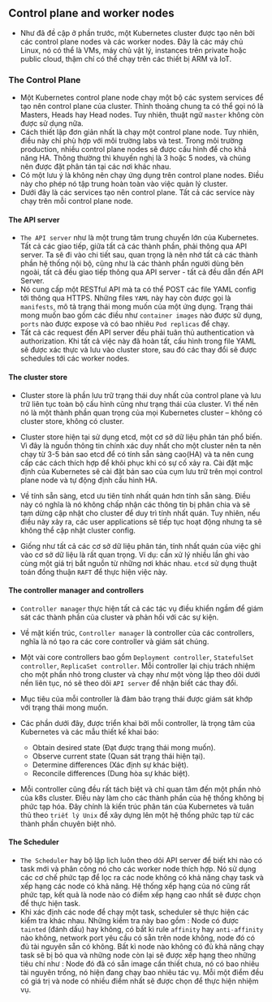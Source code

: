 ## Control plane and worker nodes

- Như đã đề cập ở phần trước, một Kubernetes cluster được tạo nên bởi các control plane nodes và các worker nodes. Đây là các máy chủ Linux, nó có thể là VMs, máy chủ vật lý, instances trên private hoặc public cloud, thậm chí có thể chạy trên các thiết bị ARM và IoT.

### The Control Plane

- Một Kubernetes control plane node chạy một bộ các system services để tạo nên control plane của cluster. Thỉnh thoảng chung ta có thể gọi nó là Masters, Heads hay Head nodes. Tuy nhiên, thuật ngữ `master` không còn được sử dụng nữa.
- Cách thiết lập đơn giản nhất là chạy một control plane node. Tuy nhiên, điều này chỉ phù hợp với môi trường labs và test. Trong môi trường production, nhiều control plane nodes sẽ được cấu hình để cho khả năng HA. Thông thường thì khuyến nghị là 3 hoặc 5 nodes, và chúng nên được đặt phân tán tại các nơi khác nhau.
- Có một lưu ý là không nên chạy ứng dụng trên control plane nodes. Điều này cho phép nó tập trung hoàn toàn vào việc quản lý cluster.
- Dưới đây là các services tạo nên control plane. Tất cả các service này chạy trên mỗi control plane node.

#### The API server

- `The API server` như là một trung tâm trung chuyển lớn của Kubernetes. Tất cả các giao tiếp, giữa tất cả các thành phần, phải thông qua API server. Ta sẽ đi vào chi tiết sau, quan trọng là nên nhớ tất cả các thành phần hệ thống nội bộ, cũng như là các thành phần người dùng bên ngoài, tất cả đều giao tiếp thông qua API server - tất cả đều dẫn đến API Server.
- Nó cung cấp một RESTful API mà ta có thể POST các file YAML config tới thông qua HTTPS. Những files `YAML` này hay còn được gọi là `manifests`, mô tả trạng thái mong muốn của một ứng dụng. Trạng thái mong muốn bao gồm các điều như `container images` nào được sử dụng, `ports` nào được expose và có bao nhiêu `Pod replicas` để chạy.
- Tất cả các request đến API server đều phải tuân thủ authentication và authorization. Khi tất cả việc này đã hoàn tất, cấu hình trong file YAML sẽ được xác thực và lưu vào cluster store, sau đó các thay đổi sẽ được schedules tới các worker nodes.

#### The cluster store

- Cluster store là phần lưu trữ trạng thái duy nhất của control plane và lưu trữ liên tục toàn bộ cấu hình cũng như trạng thái của cluster. Vì thế nên nó là một thành phần quan trọng của mọi Kubernetes cluster – không có cluster store, không có cluster.

- Cluster store hiện tại sử dụng etcd, một cơ sở dữ liệu phân tán phổ biến. Vì đây là nguồn thông tin chính xác duy nhất cho một cluster nên ta nên chạy từ 3-5 bản sao etcd để có tính sẵn sàng cao(HA) và ta nên cung cấp các cách thích hợp để khôi phục khi có sự cố xảy ra. Cài đặt mặc định của Kubernetes sẽ cài đặt bản sao của cụm lưu trữ trên mọi control plane node và tự động định cấu hình HA.

- Về tính sẵn sàng, etcd ưu tiên tính nhất quán hơn tính sẵn sàng. Điều này có nghĩa là nó không chấp nhận các thông tin bị phân chia và sẽ tạm dừng cập nhật cho cluster để duy trì tính nhất quán. Tuy nhiên, nếu điều này xảy ra, các user applications sẽ tiếp tục hoạt động nhưng ta sẽ không thể cập nhật cluster config.

- Giống như tất cả các cơ sở dữ liệu phân tán, tính nhất quán của việc ghi vào cơ sở dữ liệu là rất quan trọng. Ví dụ: cần xử lý nhiều lần ghi vào cùng một giá trị bắt nguồn từ những nơi khác nhau. `etcd` sử dụng thuật toán đồng thuận `RAFT` để thực hiện việc này.

#### The controller manager and controllers

- `Controller manager` thực hiện tất cả các tác vụ điều khiển ngầm để giám sát các thành phần của cluster và phản hồi với các sự kiện.
- Về mặt kiến trúc, `Controller manager` là controller của các controllers, nghĩa là nó tạo ra các core controller và giám sát chúng.
- Một vài core controllers bao gồm `Deployment controller`, `StatefulSet controller`, `ReplicaSet controller`. Mỗi controller lại chịu trách nhiệm cho một phần nhỏ trong cluster và chạy như một vòng lặp theo dõi dưới nền liên tục, nó sẽ theo dõi `API server` để nhận biết các thay đổi.
- Mục tiêu của mỗi controller là đảm bảo trạng thái được giám sát khớp với trạng thái mong muốn.
- Các phần dưới đây, được triển khai bởi mỗi controller, là trọng tâm của Kubernetes và các mẫu thiết kế khai báo:
    - Obtain desired state (Đạt được trạng thái mong muốn).
    - Observe current state (Quan sát trạng thái hiện tại).
    - Determine differences (Xác định sự khác biệt).
    - Reconcile differences (Dung hòa sự khác biệt).

- Mỗi controller cũng đều rất tách biệt và chỉ quan tâm đến một phần nhỏ của k8s cluster. Điều này làm cho các thành phần của hệ thống không bị phức tạp hóa. Đây chính là kiến trúc phân tán của Kubernetes và tuân thủ theo `triết lý Unix` để xây dựng lên một hệ thống phức tạp từ các thành phần chuyên biệt nhỏ.

#### The Scheduler

- `The Scheduler` hay bộ lập lịch luôn theo dõi API server để biết khi nào có task mới và phân công nó cho các worker node thích hợp. Nó sử dụng các cơ chế phức tạp để lọc ra các node không có khả năng chạy task và xếp hạng các node có khả năng. Hệ thống xếp hạng của nó cũng rất phức tạp, kết quả là node nào có điểm xếp hạng cao nhất sẽ được chọn để thực hiện task.
- Khi xác định các node để chạy một task, scheduler sẽ thực hiện các kiểm tra khác nhau. Những kiểm tra này bao gồm : Node có được `tainted` (đánh dấu) hay không, có bất kì rule `affinity` hay `anti-affinity` nào không, network port yêu cầu có sẵn trên node không, node đó có đủ tài nguyên sẵn có không. Bất kì node nào không có đủ khả năng chạy task sẽ bị bỏ qua và những node còn lại sẽ được xếp hạng theo những tiêu chí như : Node đó đã có sẵn image cần thiết chưa, nó có bao nhiêu tài nguyên trống, nó hiện đang chạy bao nhiêu tác vụ. Mỗi một điểm đều có giá trị và node có nhiều điểm nhất sẽ được chọn để thực hiện nhiệm vụ.